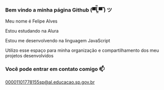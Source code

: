 ### Bem vindo a minha página Github   (▀̿̿Ĺ̯̿▀̿ ̿) ツ
Meu nome é Felipe Alves

Estou estudando na Alura

Estou me desenvolvendo na linguagem JavaScript

Utilizo esse espaço para minha organização e compartilhamento dos meu projetos desenvolvidos

### Você pode entrar em contato comigo 📫

00001101778155sp@al.educacao.sp.gov.br
